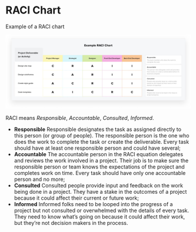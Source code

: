 # RACI Chart

Example of a RACI chart

![raci](../assets/RACI%20chart.jpg)

RACI means *Responsible*, *Accountable*, *Consulted*, *Informed*.

* **Responsible** Responsible designates the task as assigned directly to this person (or group of people). The responsible person is the one who does the work to complete the task or create the deliverable. Every task should have at least one responsible person and could have several;
* **Accountable** The accountable person in the RACI equation delegates and reviews the work involved in a project. Their job is to make sure the responsible person or team knows the expectations of the project and completes work on time. Every task should have only one accountable person and no more;
* **Consulted** Consulted people provide input and feedback on the work being done in a project. They have a stake in the outcomes of a project because it could affect their current or future work;
* **Informed** Informed folks need to be looped into the progress of a project but not consulted or overwhelmed with the details of every task. They need to know what’s going on because it could affect their work, but they’re not decision makers in the process.
